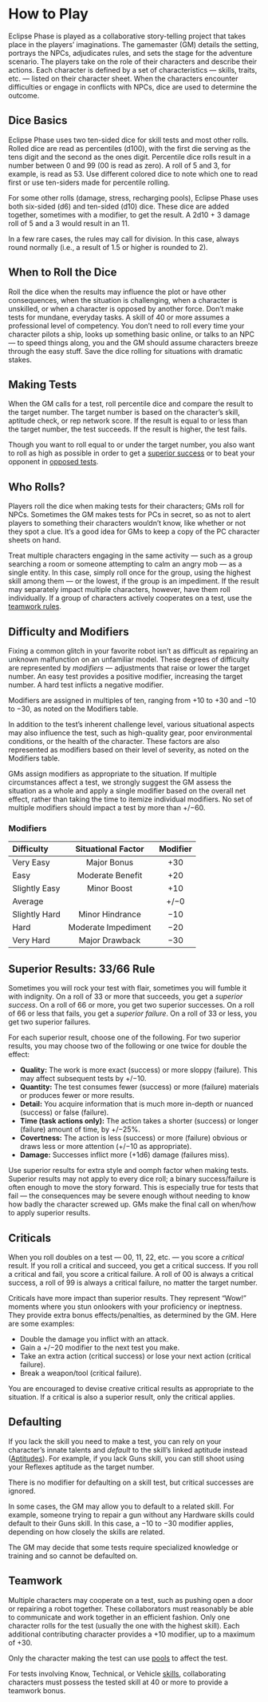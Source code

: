 # How to Play

Eclipse Phase is played as a collaborative story-telling project that takes place in the players’ imaginations. The gamemaster (GM) details the setting, portrays the NPCs, adjudicates rules, and sets the stage for the adventure scenario. The players take on the role of their characters and describe their actions. Each character is defined by a set of characteristics — skills, traits, etc. — listed on their character sheet. When the characters encounter difficulties or engage in conflicts with NPCs, dice are used to determine the outcome.

## Dice Basics

Eclipse Phase uses two ten-sided dice for skill tests and most other rolls. Rolled dice are read as percentiles (d100), with the first die serving as the tens digit and the second as the ones digit. Percentile dice rolls result in a number between 0 and 99 (00 is read as zero). A roll of 5 and 3, for example, is read as 53. Use different colored dice to note which one to read first or use ten-siders made for percentile rolling.

For some other rolls (damage, stress, recharging pools), Eclipse Phase uses both six-sided (d6) and ten-sided (d10) dice. These dice are added together, sometimes with a modifier, to get the result. A 2d10 + 3 damage roll of 5 and a 3 would result in an 11.

In a few rare cases, the rules may call for division. In this case, always round normally (i.e., a result of 1.5 or higher is rounded to 2).

## When to Roll the Dice

Roll the dice when the results may influence the plot or have other consequences, when the situation is challenging, when a character is unskilled, or when a character is opposed by another force. Don’t make tests for mundane, everyday tasks. A skill of 40 or more assumes a professional level of competency. You don’t need to roll every time your character pilots a ship, looks up something basic online, or talks to an NPC — to speed things along, you and the GM should assume characters breeze through the easy stuff. Save the dice rolling for situations with dramatic stakes.

## Making Tests

When the GM calls for a test, roll percentile dice and compare the result to the target number. The target number is based on the character’s skill, aptitude check, or rep network score. If the result is equal to or less than the target number, the test succeeds. If the result is higher, the test fails.

Though you want to roll equal to or under the target number, you also want to roll as high as possible in order to get a [superior success](../03/01-how-to-play.md#superior-results-3366-rule) or to beat your opponent in [opposed tests](../03/02-types-of-tests.md#opposed-tests).

## Who Rolls?

Players roll the dice when making tests for their characters; GMs roll for NPCs. Sometimes the GM makes tests for PCs in secret, so as not to alert players to something their characters wouldn’t know, like whether or not they spot a clue. It’s a good idea for GMs to keep a copy of the PC character sheets on hand.

Treat multiple characters engaging in the same activity — such as a group searching a room or someone attempting to calm an angry mob — as a single entity. In this case, simply roll once for the group, using the highest skill among them — or the lowest, if the group is an impediment. If the result may separately impact multiple characters, however, have them roll individually. If a group of characters actively cooperates on a test, use the [teamwork rules](../03/01-how-to-play.md#teamwork).

## Difficulty and Modifiers

Fixing a common glitch in your favorite robot isn’t as difficult as repairing an unknown malfunction on an unfamiliar model. These degrees of difficulty are represented by _modifiers_ — adjustments that raise or lower the target number. An easy test provides a positive modifier, increasing the target number. A hard test inflicts a negative modifier.

Modifiers are assigned in multiples of ten, ranging from +10 to +30 and −10 to −30, as noted on the Modifiers table.

In addition to the test’s inherent challenge level, various situational aspects may also influence the test, such as high-quality gear, poor environmental conditions, or the health of the character. These factors are also represented as modifiers based on their level of severity, as noted on the Modifiers table.

GMs assign modifiers as appropriate to the situation. If multiple circumstances affect a test, we strongly suggest the GM assess the situation as a whole and apply a single modifier based on the overall net effect, rather than taking the time to itemize individual modifiers. No set of multiple modifiers should impact a test by more than +/−60.

<!-- CLEANED blockquote class="table" -->

### Modifiers

| Difficulty    | Situational Factor  | Modifier |
| :------------ | :-----------------: | :------: |
| Very Easy     |     Major Bonus     |   +30    |
| Easy          |  Moderate Benefit   |   +20    |
| Slightly Easy |     Minor Boost     |   +10    |
| Average       |                     |   +/−0   |
| Slightly Hard |   Minor Hindrance   |   −10    |
| Hard          | Moderate Impediment |   −20    |
| Very Hard     |   Major Drawback    |   −30    |

<!-- CLEANED /blockquote -->

## Superior Results: 33/66 Rule

Sometimes you will rock your test with flair, sometimes you will fumble it with indignity. On a roll of 33 or more that succeeds, you get a _superior success_. On a roll of 66 or more, you get two superior successes. On a roll of 66 or less that fails, you get a _superior failure_. On a roll of 33 or less, you get two superior failures.

For each superior result, choose one of the following. For two superior results, you may choose two of the following or one twice for double the effect:

- **Quality:** The work is more exact (success) or more sloppy (failure). This may affect subsequent tests by +/−10.
- **Quantity:** The test consumes fewer (success) or more (failure) materials or produces fewer or more results.
- **Detail:** You acquire information that is much more in-depth or nuanced (success) or false (failure).
- **Time (task actions only):** The action takes a shorter (success) or longer (failure) amount of time, by +/−25%.
- **Covertness:** The action is less (success) or more (failure) obvious or draws less or more attention (+/−10 as appropriate).
- **Damage:** Successes inflict more (+1d6) damage (failures miss).

Use superior results for extra style and oomph factor when making tests. Superior results may not apply to every dice roll; a binary success/failure is often enough to move the story forward. This is especially true for tests that fail — the consequences may be severe enough without needing to know how badly the character screwed up. GMs make the final call on when/how to apply superior results.

## Criticals

When you roll doubles on a test — 00, 11, 22, etc. — you score a _critical_ result. If you roll a critical and succeed, you get a critical success. If you roll a critical and fail, you score a critical failure. A roll of 00 is always a critical success, a roll of 99 is always a critical failure, no matter the target number.

Criticals have more impact than superior results. They represent “Wow!” moments where you stun onlookers with your proficiency or ineptness. They provide extra bonus effects/penalties, as determined by the GM. Here are some examples:

- Double the damage you inflict with an attack.
- Gain a +/−20 modifier to the next test you make.
- Take an extra action (critical success) or lose your next action (critical failure).
- Break a weapon/tool (critical failure).

You are encouraged to devise creative critical results as appropriate to the situation. If a critical is also a superior result, only the critical applies.

## Defaulting

If you lack the skill you need to make a test, you can rely on your character’s innate talents and _default_ to the skill’s linked aptitude instead ([Aptitudes](../04/01-character-stats.md#aptitudes)). For example, if you lack Guns skill, you can still shoot using your Reflexes aptitude as the target number.

There is no modifier for defaulting on a skill test, but critical successes are ignored.

In some cases, the GM may allow you to default to a related skill. For example, someone trying to repair a gun without any Hardware skills could default to their Guns skill. In this case, a −10 to −30 modifier applies, depending on how closely the skills are related.

The GM may decide that some tests require specialized knowledge or training and so cannot be defaulted on.

## Teamwork

Multiple characters may cooperate on a test, such as pushing open a door or repairing a robot together. These collaborators must reasonably be able to communicate and work together in an efficient fashion. Only one character rolls for the test (usually the one with the highest skill). Each additional contributing character provides a +10 modifier, up to a maximum of +30.

Only the character making the test can use [pools](../03/05-pools.md) to affect the test.

For tests involving Know, Technical, or Vehicle [skills](../04/18-skills.md), collaborating characters must possess the tested skill at 40 or more to provide a teamwork bonus.
